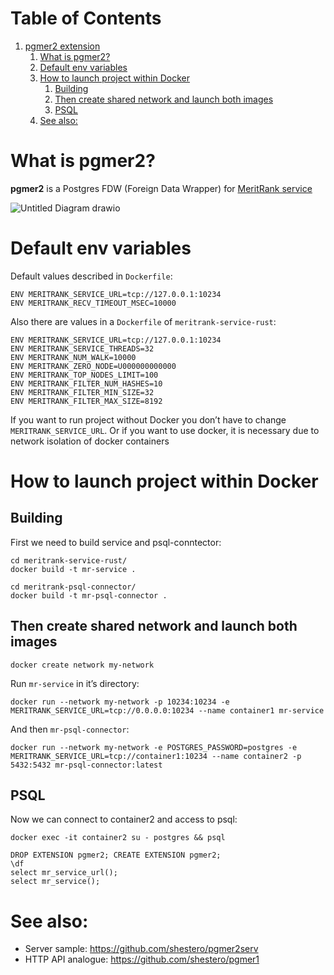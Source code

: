 # Table of Contents

1.  [pgmer2 extension](#orgbeff16b)
    1.  [What is pgmer2?](#orgada91c4)
    2.  [Default env variables](#orgcf775dd)
    3.  [How to launch project within Docker](#orgc047d13)
        1.  [Building](#orgad886d1)
        2.  [Then create shared network and launch both images](#org2fa94bd)
        3.  [PSQL](#org450fd83)
    4.  [See also:](#org1245028)

<a id="orgbeff16b"></a>

# What is pgmer2?

**pgmer2** is a Postgres FDW (Foreign Data Wrapper) for [MeritRank service](https://github.com/Intersubjective/meritrank-service-rust)

![Untitled Diagram drawio](https://github.com/user-attachments/assets/860ff36e-e6dc-4558-b293-95b1e49cfbfd)

<a id="orgcf775dd"></a>

# Default env variables

Default values described in `Dockerfile`:

    ENV MERITRANK_SERVICE_URL=tcp://127.0.0.1:10234
    ENV MERITRANK_RECV_TIMEOUT_MSEC=10000

Also there are values in a `Dockerfile` of `meritrank-service-rust`:

    ENV MERITRANK_SERVICE_URL=tcp://127.0.0.1:10234
    ENV MERITRANK_SERVICE_THREADS=32
    ENV MERITRANK_NUM_WALK=10000
    ENV MERITRANK_ZERO_NODE=U000000000000
    ENV MERITRANK_TOP_NODES_LIMIT=100
    ENV MERITRANK_FILTER_NUM_HASHES=10
    ENV MERITRANK_FILTER_MIN_SIZE=32
    ENV MERITRANK_FILTER_MAX_SIZE=8192

If you want to run project without Docker you don&rsquo;t have to change `MERITRANK_SERVICE_URL`. Or if you want to use docker, it is necessary due to network isolation of docker containers


<a id="orgc047d13"></a>

# How to launch project within Docker


<a id="orgad886d1"></a>

## Building

First we need to build service and psql-conntector:

    cd meritrank-service-rust/
    docker build -t mr-service .

    cd meritrank-psql-connector/
    docker build -t mr-psql-connector .


<a id="org2fa94bd"></a>

## Then create shared network and launch both images

    docker create network my-network

Run `mr-service` in it&rsquo;s directory:

    docker run --network my-network -p 10234:10234 -e MERITRANK_SERVICE_URL=tcp://0.0.0.0:10234 --name container1 mr-service

And then `mr-psql-connector`:

    docker run --network my-network -e POSTGRES_PASSWORD=postgres -e MERITRANK_SERVICE_URL=tcp://container1:10234 --name container2 -p 5432:5432 mr-psql-connector:latest


<a id="org450fd83"></a>

## PSQL

Now we can connect to container2 and access to psql:

    docker exec -it container2 su - postgres && psql

    DROP EXTENSION pgmer2; CREATE EXTENSION pgmer2;
    \df
    select mr_service_url();
    select mr_service();


<a id="org1245028"></a>

# See also:

-   Server sample: <https://github.com/shestero/pgmer2serv>
-   HTTP API analogue: <https://github.com/shestero/pgmer1>

